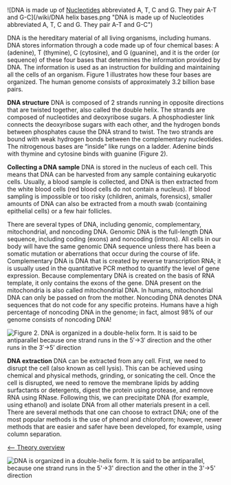 ![DNA is made up of [Nucleotides](https://s3-us-west-2.amazonaws.com/labster/wiki/media/Nucleotides "wikilink") abbreviated A, T, C and G. They pair A-T and G-C](/wiki/DNA helix bases.png "DNA is made up of Nucleotides abbreviated A, T, C and G. They pair A-T and G-C")

DNA is the hereditary material of all living organisms, including
humans. DNA stores information through a code made up of four chemical
bases: A (adenine), T (thymine), C (cytosine), and G (guanine), and it
is the order (or sequence) of these four bases that determines the
information provided by DNA. The information is used as an instruction
for building and maintaining all the cells of an organism. Figure 1
illustrates how these four bases are organized. The human genome
consists of approximately 3.2 billion base pairs.

**DNA structure** DNA is composed of 2 strands running in opposite
directions that are twisted together, also called the double helix. The
strands are composed of nucleotides and deoxyribose sugars. A
phosphodiester link connects the deoxyribose sugars with each other, and
the hydrogen bonds between phosphates cause the DNA strand to twist. The
two strands are bound with weak hydrogen bonds between the complementary
nucleotides. The nitrogenous bases are “inside” like rungs on a ladder.
Adenine binds with thymine and cytosine binds with guanine (Figure 2).

**Collecting a DNA sample** DNA is stored in the nucleus of each cell.
This means that DNA can be harvested from any sample containing
eukaryotic cells. Usually, a blood sample is collected, and DNA is then
extracted from the white blood cells (red blood cells do not contain a
nucleus). If blood sampling is impossible or too risky (children,
animals, forensics), smaller amounts of DNA can also be extracted from a
mouth swab (containing epithelial cells) or a few hair follicles.

There are several types of DNA, including genomic, complementary,
mitochondrial, and noncoding DNA. Genomic DNA is the full-length DNA
sequence, including coding (exons) and noncoding (introns). All cells in
our body will have the same genomic DNA sequence unless there has been a
somatic mutation or aberrations that occur during the course of life.
Complementary DNA is DNA that is created by reverse transcription RNA;
it is usually used in the quantitative PCR method to quantify the level
of gene expression. Because complementary DNA is created on the basis of
RNA template, it only contains the exons of the gene. DNA present on the
mitochondria is also called mitochondrial DNA. In humans, mitochondrial
DNA can only be passed on from the mother. Noncoding DNA denotes DNA
sequences that do not code for any specific proteins. Humans have a high
percentage of noncoding DNA in the genome; in fact, almost 98% of our
genome consists of noncoding DNA!

![Figure 2. DNA is organized in a double-helix form. It is said to be antiparallel because one strand runs in the 5′→3′ direction and the other runs in the 3′→5′ direction](https://s3-us-west-2.amazonaws.com/labster/wiki/media/DNA_helix_copy.jpg "Figure 2. DNA is organized in a double-helix form. It is said to be antiparallel because one strand runs in the 5′→3′ direction and the other runs in the 3′→5′ direction")

**DNA extraction** DNA can be extracted from any cell. First, we need to
disrupt the cell (also known as cell lysis). This can be achieved using
chemical and physical methods, grinding, or sonicating the cell. Once
the cell is disrupted, we need to remove the membrane lipids by adding
surfactants or detergents, digest the protein using protease, and remove
RNA using RNase. Following this, we can precipitate DNA (for example,
using ethanol) and isolate DNA from all other materials present in a
cell. There are several methods that one can choose to extract DNA; one
of the most popular methods is the use of phenol and chloroform;
however, newer methods that are easier and safer have been developed,
for example, using column separation.

[\<-- Theory overview](/wiki/Animal_Genetics "wikilink")

![DNA is organized in a double-helix form. It is said to be antiparallel, because one strand runs in the 5'-\>3' direction and the other in the 3'-\>5' direction](https://s3-us-west-2.amazonaws.com/labster/wiki/media/Dna_chemical.png "DNA is organized in a double-helix form. It is said to be antiparallel, because one strand runs in the 5'->3' direction and the other in the 3'->5' direction")

